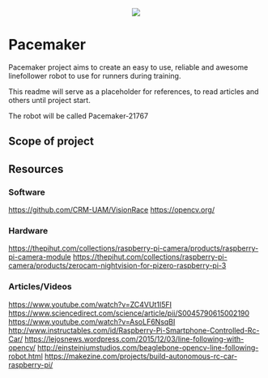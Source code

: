 <p align="center">
  <img src="https://raw.githubusercontent.com/JonathanFager/pacemaker/master/images/pacemakerlogo@4x.png" align="middle" />
</p>



# Pacemaker


Pacemaker project aims to create an easy to use, reliable and awesome linefollower robot to use for runners during training.

This readme will serve as a placeholder for references, to read articles and others until project start.

The robot will be called Pacemaker-21767

## Scope of project


## Resources

### Software
https://github.com/CRM-UAM/VisionRace
https://opencv.org/


### Hardware
https://thepihut.com/collections/raspberry-pi-camera/products/raspberry-pi-camera-module
https://thepihut.com/collections/raspberry-pi-camera/products/zerocam-nightvision-for-pizero-raspberry-pi-3


### Articles/Videos
https://www.youtube.com/watch?v=ZC4VUt1I5FI
https://www.sciencedirect.com/science/article/pii/S0045790615002190
https://www.youtube.com/watch?v=AsoLF6NsqBI
http://www.instructables.com/id/Raspberry-Pi-Smartphone-Controlled-Rc-Car/ 
https://lejosnews.wordpress.com/2015/12/03/line-following-with-opencv/
http://einsteiniumstudios.com/beaglebone-opencv-line-following-robot.html
https://makezine.com/projects/build-autonomous-rc-car-raspberry-pi/
